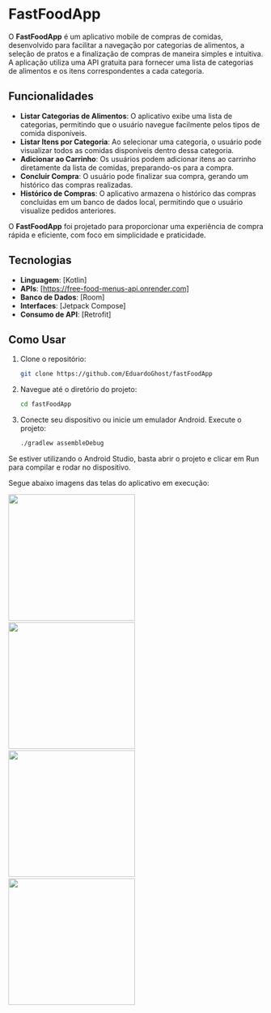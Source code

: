 # FastFoodApp

O **FastFoodApp** é um aplicativo mobile de compras de comidas, desenvolvido para facilitar a navegação por categorias de alimentos, a seleção de pratos e a finalização de compras de maneira simples e intuitiva. A aplicação utiliza uma API gratuita para fornecer uma lista de categorias de alimentos e os itens correspondentes a cada categoria.

## Funcionalidades

- **Listar Categorias de Alimentos**: O aplicativo exibe uma lista de categorias, permitindo que o usuário navegue facilmente pelos tipos de comida disponíveis.
- **Listar Itens por Categoria**: Ao selecionar uma categoria, o usuário pode visualizar todos as comidas disponíveis dentro dessa categoria.
- **Adicionar ao Carrinho**: Os usuários podem adicionar itens ao carrinho diretamente da lista de comidas, preparando-os para a compra.
- **Concluir Compra**: O usuário pode finalizar sua compra, gerando um histórico das compras realizadas.
- **Histórico de Compras**: O aplicativo armazena o histórico das compras concluídas em um banco de dados local, permitindo que o usuário visualize pedidos anteriores.

O **FastFoodApp** foi projetado para proporcionar uma experiência de compra rápida e eficiente, com foco em simplicidade e praticidade.

## Tecnologias

- **Linguagem**: [Kotlin]
- **APIs**: [https://free-food-menus-api.onrender.com]
- **Banco de Dados**: [Room]
- **Interfaces**: [Jetpack Compose]
- **Consumo de API**: [Retrofit]

## Como Usar

1. Clone o repositório:
   ```bash
   git clone https://github.com/EduardoGhost/fastFoodApp

2. Navegue até o diretório do projeto:
   ```bash
   cd fastFoodApp
3. Conecte seu dispositivo ou inicie um emulador Android.
Execute o projeto:
   ```bash
   ./gradlew assembleDebug
Se estiver utilizando o Android Studio, basta abrir o projeto e clicar em Run para compilar e rodar no dispositivo.

Segue abaixo imagens das telas do aplicativo em execução:

<img src="https://github.com/EduardoGhost/fastFoodApp/blob/dev/assets/home.png" width="250">&emsp;
<img src="https://github.com/EduardoGhost/fastFoodApp/blob/dev/assets/listing.png" width="250">&emsp;
<img src="https://github.com/EduardoGhost/fastFoodApp/blob/dev/assets/cart.png" width="250">&emsp;
<img src="https://github.com/EduardoGhost/fastFoodApp/blob/dev/assets/history.png" width="250">&emsp;
